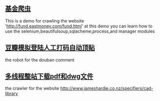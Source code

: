 
## [基金爬虫](https://github.com/shisiying/crawer_python/blob/master/crawl_fund/main.py)

This is a demo for crawling the website 'http://fund.eastmoney.com/fund.html'
at this demo you can learn how to use the selenium,beautifulsoup,sqlacheme,process,and manager modules

## [豆瓣模拟登陆人工打码自动顶贴](https://github.com/shisiying/crawer_python/blob/master/doubandingtie/login_douban.py)

the robot for the douban comment

## [多线程整站下载pdf和dwg文件](https://github.com/shisiying/crawer_python/blob/master/pdfdownload/pdfdown_mutiprocess.py)

the crawler for the website http://www.jameshardie.co.nz/specifiers/cad-library